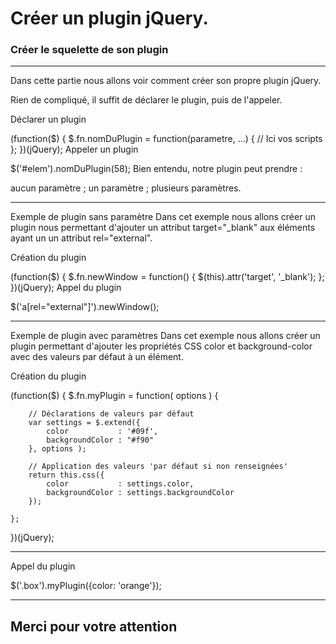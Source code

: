 <!-- footer: Copyright 2017 © Glenn ROLLAND – Reproduction interdite -->
<!-- page_number : true -->

<link rel="stylesheet" href="../../assets/style.css" />

# Créer un plugin jQuery.

### Créer le squelette de son plugin

<!-- 10/01 Document -->

----

Dans cette partie nous allons voir comment créer son propre plugin jQuery.

Rien de compliqué, il suffit de déclarer le plugin, puis de l'appeler.

Déclarer un plugin

(function($) {
    $.fn.nomDuPlugin = function(parametre, …) {
        // Ici vos scripts
    };
})(jQuery);
Appeler un plugin

$('#elem').nomDuPlugin(58);
Bien entendu, notre plugin peut prendre :

aucun paramètre ;
un paramètre ;
plusieurs paramètres.

----

Exemple de plugin sans paramètre
Dans cet exemple nous allons créer un plugin nous permettant d'ajouter un attribut target=&quot;_blank&quot; aux éléments ayant un un attribut rel=&quot;external&quot;.

Création du plugin

(function($) {
    $.fn.newWindow = function() {
        $(this).attr('target', '_blank');
    };
})(jQuery);
Appel du plugin

$('a[rel="external"]').newWindow();

----

Exemple de plugin avec paramètres
Dans cet exemple nous allons créer un plugin permettant d'ajouter les propriétés CSS color et background-color avec des valeurs par défaut à un élément.

Création du plugin

(function($) {
    $.fn.myPlugin = function( options ) {

        // Déclarations de valeurs par défaut
        var settings = $.extend({
            color           : '#09f',
            backgroundColor : "#f90"
        }, options );

        // Application des valeurs 'par défaut si non renseignées'
        return this.css({
            color           : settings.color,
            backgroundColor : settings.backgroundColor
        });

    };
})(jQuery);

----

Appel du plugin

$('.box').myPlugin({color: 'orange'});

----

## Merci pour votre attention
